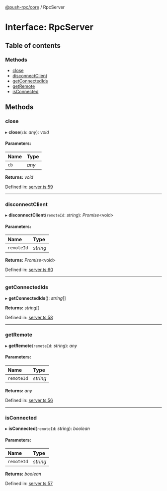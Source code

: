 [@push-rpc/core](../README.md) / RpcServer

# Interface: RpcServer

## Table of contents

### Methods

- [close](rpcserver.md#close)
- [disconnectClient](rpcserver.md#disconnectclient)
- [getConnectedIds](rpcserver.md#getconnectedids)
- [getRemote](rpcserver.md#getremote)
- [isConnected](rpcserver.md#isconnected)

## Methods

### close

▸ **close**(`cb`: *any*): *void*

#### Parameters:

| Name | Type |
| :------ | :------ |
| `cb` | *any* |

**Returns:** *void*

Defined in: [server.ts:59](https://github.com/vasyas/typescript-rpc/blob/2053b37/packages/core/src/server.ts#L59)

___

### disconnectClient

▸ **disconnectClient**(`remoteId`: *string*): *Promise*<void\>

#### Parameters:

| Name | Type |
| :------ | :------ |
| `remoteId` | *string* |

**Returns:** *Promise*<void\>

Defined in: [server.ts:60](https://github.com/vasyas/typescript-rpc/blob/2053b37/packages/core/src/server.ts#L60)

___

### getConnectedIds

▸ **getConnectedIds**(): *string*[]

**Returns:** *string*[]

Defined in: [server.ts:58](https://github.com/vasyas/typescript-rpc/blob/2053b37/packages/core/src/server.ts#L58)

___

### getRemote

▸ **getRemote**(`remoteId`: *string*): *any*

#### Parameters:

| Name | Type |
| :------ | :------ |
| `remoteId` | *string* |

**Returns:** *any*

Defined in: [server.ts:56](https://github.com/vasyas/typescript-rpc/blob/2053b37/packages/core/src/server.ts#L56)

___

### isConnected

▸ **isConnected**(`remoteId`: *string*): *boolean*

#### Parameters:

| Name | Type |
| :------ | :------ |
| `remoteId` | *string* |

**Returns:** *boolean*

Defined in: [server.ts:57](https://github.com/vasyas/typescript-rpc/blob/2053b37/packages/core/src/server.ts#L57)
